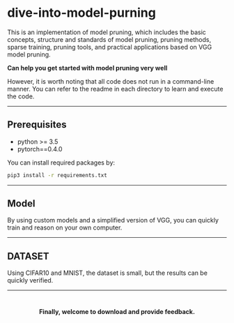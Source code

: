 # dive-into-model-purning
This is an implementation of model pruning, which includes the basic concepts, structure and standards of 
model pruning, pruning methods, sparse training, pruning tools, and practical applications based on VGG 
model pruning.

**Can help you get started with model pruning very well**

However, it is worth noting that all code does not run in a command-line manner. You can refer to the 
readme in each directory to learn and execute the code.
***
## Prerequisites
- python >= 3.5
- pytorch==0.4.0

You can install required packages by:

```bash
pip3 install -r requirements.txt
```
***
## Model

By using custom models and a simplified version of VGG, you can quickly train and reason on your own 
computer.
***
## DATASET

Using CIFAR10 and MNIST, the dataset is small, but the results can be quickly verified.
***
#### 　　<center>Finally, welcome to download and provide feedback.</center>

